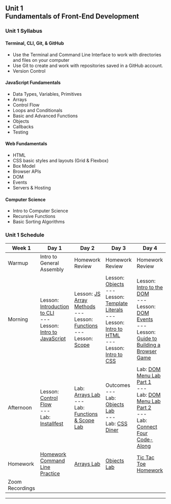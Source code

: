 ## Unit 1 <br> Fundamentals of Front-End Development

### Unit 1 Syllabus

#### Terminal, CLI, Git, & GitHub
- Use the Terminal and Command Line Interface to work with directories and files on your computer
- Use Git to create and work with repositories saved in a GitHub account.
- Version Control
  
#### JavaScript Fundamentals
- Data Types, Variables, Primitives
- Arrays
- Control Flow
- Loops and Conditionals
- Basic and Advanced Functions
- Objects
- Callbacks
- Testing
  
#### Web Fundamentals
- HTML
- CSS basic styles and layouts (Grid & Flexbox)
- Box Model
- Browser APIs
- DOM
- Events
- Servers & Hosting

#### Computer Science
- Intro to Computer Science
- Recursive Functions
- Basic Sorting Algorithms

### Unit 1 Schedule
| Week 1 | Day 1 | Day 2 | Day 3 | Day 4 |
| -- | -- | -- | -- | -- |
| Warmup | Intro to General Assembly | Homework Review | Homework Review | Homework Review |
| Morning | Lesson: [Introduction to CLI](/unit-1/week-1/d1-dev-environment-and-js-fundamentals/1.1-cli-intro-main/readme.md)<br>---<br>Lesson: [Intro to JavaScript](/unit-1/week-1/d1-dev-environment-and-js-fundamentals/1.3-js-intro-datatypes.md) | Lesson: [JS Array Methods](/unit-1/week-1/d2-js-arrays-and-functions/2.1-js-arrays.md)<br>---<br>Lesson: [Functions](/unit-1/week-1/d2-js-arrays-and-functions/2.2-js-functions.md)<br>---<br>Lesson: [Scope](/unit-1/week-1/d2-js-arrays-and-functions/2.3-js-scope.md) | Lesson: [Objects](/unit-1/week-1/d3-js-objects-and-html-css/3.1-js-objects.md)<br>---<br>Lesson: [Template Literals](/unit-1/week-1/d3-js-objects-and-html-css/3.2-js-template-literals.md)<br>---<br>Lesson: [Intro to HTML](/unit-1/week-1/d3-js-objects-and-html-css/3.3-intro-to-html.md)<br>---<br>Lesson: [Intro to CSS](/unit-1/week-1/d3-js-objects-and-html-css/3.4-intro-to-css.md) | Lesson: [Intro to the DOM](/unit-1/week-1/d4-dom-and-browser-games/4.1-dom-intro.md)<br>---<br>Lesson: [DOM Events](/unit-1/week-1/d4-dom-and-browser-games/4.2-dom-events.md)<br>---<br>Lesson: [Guide to Building a Browser Game](/unit-1/week-1/d4-dom-and-browser-games/4.3-guide-to-building-a-browser-game.md) |
| Afternoon | Lesson: [Control Flow](/unit-1/week-1/d1-dev-environment-and-js-fundamentals/1.4-js-control-flow.md)<br>---<br>Lab: [Installfest](/unit-1/week-1/d1-dev-environment-and-js-fundamentals/1.2-installfest-mac.md) | Lab: [Arrays Lab](/unit-1/week-1/d2-js-arrays-and-functions/hw-js-arrays-lab.md)<br>---<br>Lab: [Functions & Scope Lab](/unit-1/week-1/d2-js-arrays-and-functions/2.4-js-functions-lab.md) | Outcomes<br>---<br>Lab: [Objects Lab](/unit-1/week-1/d3-js-objects-and-html-css/hw-js-objects-lab.md)<br>---<br>Lab: [CSS Diner](https://flukeout.github.io/) | Lab: [DOM Menu Lab Part 1](/unit-1/week-1/d4-dom-and-browser-games/4.4-dom-menu-lab-part-1.md)<br>---<br>Lab: [DOM Menu Lab Part 2](/unit-1/week-1/d4-dom-and-browser-games/4.5-dom-menu-lab-part-2.md)<br>---<br>Lab: [Connect Four Code-Along](/unit-1/week-1/d4-dom-and-browser-games/4.6-connect-four-code-along.md) |
| Homework | [Homework Command Line Practice](/unit-1/week-1/d1-dev-environment-and-js-fundamentals/hw-command-line-practice.md) | [Arrays Lab](/unit-1/week-1/d2-js-arrays-and-functions/hw-js-arrays-lab.md) | [Objects Lab](/unit-1/week-1/d3-js-objects-and-html-css/hw-js-objects-lab.md) | [Tic Tac Toe Homework](/unit-1/week-1/d4-dom-and-browser-games/hw-tic-tac-toe-weekend.md) | |
| Zoom Recordings | | | | |

<hr>
